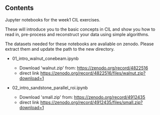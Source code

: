 ## Contents
Jupyter notebooks for the week1 CIL exercises.

These will introduce you to the basic concepts in CIL and show you how to read in, pre-process and reconstruct your data using simple algorithms.

The datasets needed for these notebooks are avaliable on zenodo. Please extract them and update the path to the new directory.

 - 01_intro_walnut_conebeam.ipynb
   - Download 'walnut.zip' from: https://zenodo.org/record/4822516
   - direct link https://zenodo.org/record/4822516/files/walnut.zip?download=1

 - 02_intro_sandstone_parallel_roi.ipynb
   - Download 'small.zip' from: https://zenodo.org/record/4912435
   - direct link https://zenodo.org/record/4912435/files/small.zip?download=1
